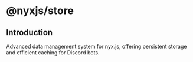 # @nyxjs/store

## Introduction

Advanced data management system for nyx.js, offering persistent storage and efficient caching for Discord bots.
